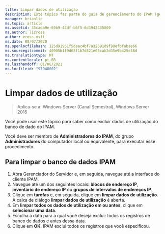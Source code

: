 ```yaml
---
title: Limpar dados de utilização
description: Este tópico faz parte do guia de gerenciamento do IPAM (gerenciamento de endereços IP) no Windows Server 2016.
manager: brianlic
ms.topic: article
ms.assetid: 45cada9e-69b9-43df-b6f5-6d3942435809
ms.author: lizross
author: eross-msft
ms.date: 08/07/2020
ms.openlocfilehash: 125d91951f5deac4bf7a32591d9f98efbfabae66
ms.sourcegitcommit: 40905b1f9d68f1b7d821e05cab2d35e9b425e38d
ms.translationtype: MT
ms.contentlocale: pt-BR
ms.lasthandoff: 01/06/2021
ms.locfileid: "97948002"
---
```

# <a name="purge-utilization-data"></a>Limpar dados de utilização

>Aplica-se a: Windows Server (Canal Semestral), Windows Server 2016

Você pode usar este tópico para saber como excluir dados de utilização do banco de dado do IPAM.

Você deve ser membro de **Administradores do IPAM**, do grupo **Administradores** do computador local ou equivalente, para executar esse procedimento.

## <a name="to-purge-the-ipam-database"></a>Para limpar o banco de dados IPAM
1. Abra Gerenciador do Servidor e, em seguida, navegue até a interface do cliente IPAM.
2. Navegue até um dos seguintes locais: **blocos de endereço IP**, **inventário de endereço IP** ou **grupos de intervalos de endereços IP**.
3. Clique em **tarefas** e, em seguida, clique em **limpar dados de utilização**. A caixa de diálogo **limpar dados de utilização** é aberta.
4. Em **limpar todos os dados de utilização em ou antes**, clique em **selecionar uma data**.
5. Escolha a data para a qual você deseja excluir todos os registros de banco de dados e antes dessa data.
6. Clique em **OK**. IPAM exclui todos os registros que você especificou.
